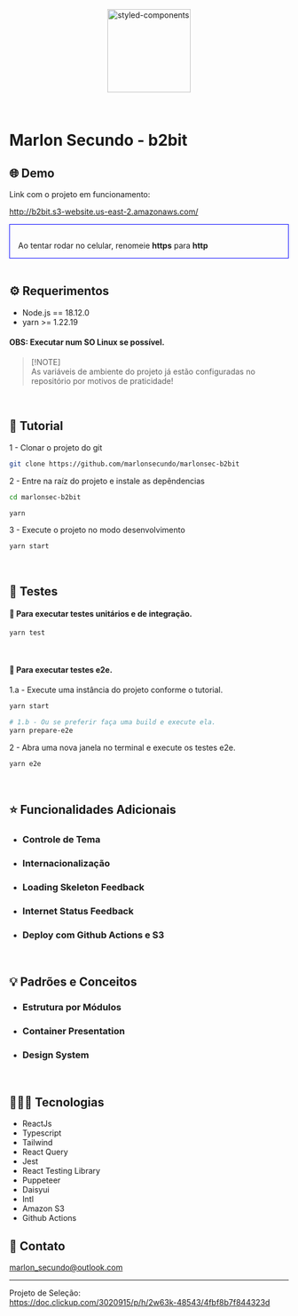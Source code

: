<div align="center">
  <a href="https://www.styled-components.com">
    <img alt="styled-components" src="https://b2bit.s3.us-east-2.amazonaws.com/logo512.png" height="150px" style="margin-bottom: 30px"   />
  </a>
</div>

# Marlon Secundo - b2bit



## 🌐 Demo

Link com o projeto em funcionamento:

http://b2bit.s3-website.us-east-2.amazonaws.com/

<div style="padding: 15px; border: 1px solid blue; padding-bottom: 0px">
    <p style="">Ao tentar rodar no celular, renomeie <b>https</b> para <b>http</b></p>
</div>

<br />

## ⚙️ Requerimentos

- Node.js == 18.12.0
- yarn >= 1.22.19

#### OBS: Executar num SO Linux se possível.

> [!NOTE]\
> As variáveis de ambiente do projeto já estão configuradas no repositório por motivos de praticidade!

<br />

## 📌 Tutorial

1 - Clonar o projeto do git

```bash
git clone https://github.com/marlonsecundo/marlonsec-b2bit
```

2 - Entre na raíz do projeto e instale as depêndencias

```bash
cd marlonsec-b2bit

yarn
```

3 - Execute o projeto no modo desenvolvimento

```bash
yarn start
```

<br />

## 🧪 Testes

#### 🧩 Para executar testes unitários e de integração.

```bash
yarn test
```

<br />

#### 🎯 Para executar testes e2e.

1.a - Execute uma instância do projeto conforme o tutorial.

```bash
yarn start

# 1.b - Ou se preferir faça uma build e execute ela.
yarn prepare-e2e
```

2 - Abra uma nova janela no terminal e execute os testes e2e.

```bash
yarn e2e
```

<br />

## ⭐ Funcionalidades Adicionais

- ### Controle de Tema

* ### Internacionalização
* ### Loading Skeleton Feedback
* ### Internet Status Feedback
* ### Deploy com Github Actions e S3

<br />

## 💡 Padrões e Conceitos

- ### Estrutura por Módulos
- ### Container Presentation
- ### Design System

<br />

## 👨🏻‍💻 Tecnologias

- ReactJs
- Typescript
- Tailwind
- React Query
- Jest
- React Testing Library
- Puppeteer
- Daisyui
- Intl
- Amazon S3
- Github Actions

## 📩 Contato

marlon_secundo@outlook.com

---
Projeto de Seleção: <br/>
https://doc.clickup.com/3020915/p/h/2w63k-48543/4fbf8b7f844323d

<br />
